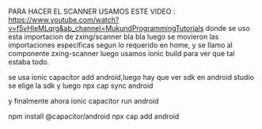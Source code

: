 PARA HACER EL SCANNER USAMOS ESTE VIDEO : https://www.youtube.com/watch?v=f5vHIeMLqrg&ab_channel=MukundProgrammingTutorials
donde se uso esta importacion de zxing/scanner bla bla
luego se movieron las importaciones especificas segun lo requerido en home, y se llamo al componente zxing-scanner
luego usamos ionic build para ver que tal estaba todo.

se usa ionic capacitor add android,luego hay que ver sdk en android studio
se elige la sdk y luego npx cap sync android 

y finalmente ahora ionic capacitor run android


npm install @capacitor/android
npx cap add android

